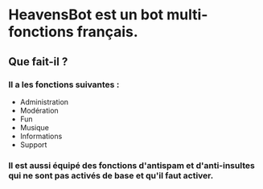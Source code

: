 # HeavensBot est un bot multi-fonctions français.
## Que fait-il ?
### Il a les fonctions suivantes :
- Administration
- Modération
- Fun
- Musique
- Informations
- Support

### Il est aussi équipé des fonctions d'antispam et d'anti-insultes qui ne sont pas activés de base et qu'il faut activer.

